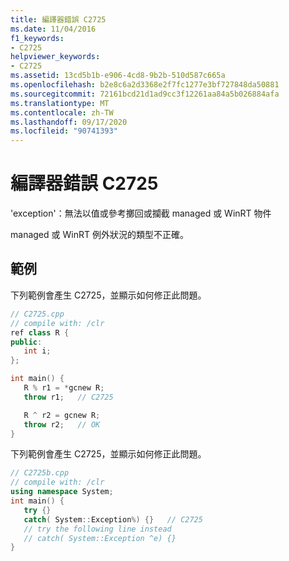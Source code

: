 ```yaml
---
title: 編譯器錯誤 C2725
ms.date: 11/04/2016
f1_keywords:
- C2725
helpviewer_keywords:
- C2725
ms.assetid: 13cd5b1b-e906-4cd8-9b2b-510d587c665a
ms.openlocfilehash: b2e8c6a2d3368e2f7fc1277e3bf727848da50881
ms.sourcegitcommit: 72161bcd21d1ad9cc3f12261aa84a5b026884afa
ms.translationtype: MT
ms.contentlocale: zh-TW
ms.lasthandoff: 09/17/2020
ms.locfileid: "90741393"
---
```

# <a name="compiler-error-c2725"></a>編譯器錯誤 C2725

'exception'：無法以值或參考擲回或攔截 managed 或 WinRT 物件

managed 或 WinRT 例外狀況的類型不正確。

## <a name="examples"></a>範例

下列範例會產生 C2725，並顯示如何修正此問題。

```cpp
// C2725.cpp
// compile with: /clr
ref class R {
public:
   int i;
};

int main() {
   R % r1 = *gcnew R;
   throw r1;   // C2725

   R ^ r2 = gcnew R;
   throw r2;   // OK
}
```

下列範例會產生 C2725，並顯示如何修正此問題。

```cpp
// C2725b.cpp
// compile with: /clr
using namespace System;
int main() {
   try {}
   catch( System::Exception%) {}   // C2725
   // try the following line instead
   // catch( System::Exception ^e) {}
}
```
